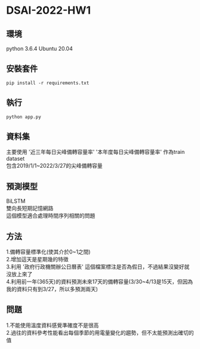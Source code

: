 # DSAI-2022-HW1

## 環境
python 3.6.4
Ubuntu 20.04

## 安裝套件
```
pip install -r requirements.txt
```

## 執行
```
python app.py
```

## 資料集
主要使用 '近三年每日尖峰備轉容量率' '本年度每日尖峰備轉容量率' 作為train dataset<br>
包含2019/1/1~2022/3/27的尖峰備轉容量

## 預測模型
BiLSTM<br>
雙向長短期記憶網路<br>
這個模型適合處理時間序列相關的問題

## 方法
1.備轉容量標準化(使其介於0\~1之間)<br>
2.增加這天是星期幾的特徵<br>
3.利用 '政府行政機關辦公日曆表' 這個檔案標注是否為假日，不過結果沒變好就沒放上來了<br>
4.利用前一年(365天)的資料預測未來17天的備轉容量(3/30~4/13是15天，但因為我的資料只有到3/27，所以多預測兩天)<br>


## 問題
1.不能使用溫度資料感覺準確度不是很高<br>
2.過往的資料參考性能看出每個季節的用電量變化的趨勢，但不太能預測出確切的值<br>
